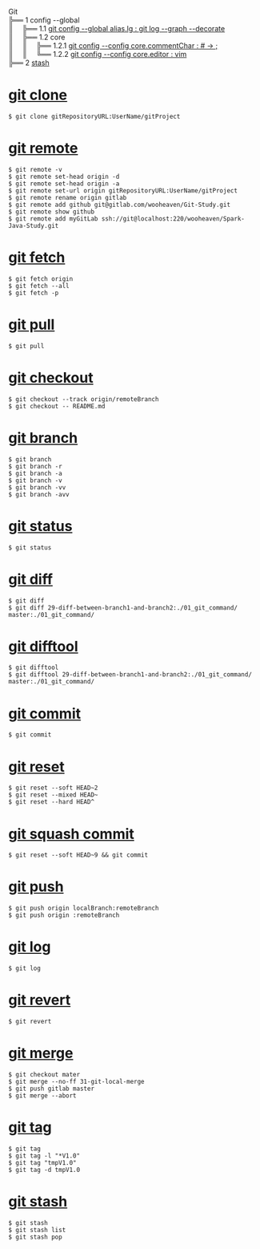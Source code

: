 Git  
╠══ 1 config --global  
║&ensp;&ensp;&nbsp;╠══ 1.1 [git config --global alias.lg : git log --graph --decorate](02_git/01_config/01_alias.lg.md)  
║&ensp;&ensp;&nbsp;╠══ 1.2 core  
║&ensp;&ensp;&nbsp;║&ensp;&ensp;&nbsp;╠══ 1.2.1 [git config --config core.commentChar : # -> ;](02_git/01_config/02_core.commentChar_semicolon.md)  
║&ensp;&ensp;&nbsp;║&ensp;&ensp;&nbsp;╚══ 1.2.2 [git config --config core.editor : vim](02_git/01_config/03_core.editor_vim.md)  
╠══ 2 [stash](02_git/02_stash/01_git_stash.md)  


# [git clone](01_git_command/01_git_clone.md)
```{bash}
$ git clone gitRepositoryURL:UserName/gitProject
```

# [git remote](01_git_command/02_git_remote.md)
```{bash}
$ git remote -v
$ git remote set-head origin -d
$ git remote set-head origin -a
$ git remote set-url origin gitRepositoryURL:UserName/gitProject
$ git remote rename origin gitlab
$ git remote add github git@gitlab.com/wooheaven/Git-Study.git
$ git remote show github
$ git remote add myGitLab ssh://git@localhost:220/wooheaven/Spark-Java-Study.git
```

# [git fetch](01_git_command/03_git_fetch.md)
```{bash}
$ git fetch origin
$ git fetch --all
$ git fetch -p
```

# [git pull](01_git_command/04_git_pull.md)
```{bash}
$ git pull
```

# [git checkout](01_git_command/05_git_checkout.md)
```{bash}
$ git checkout --track origin/remoteBranch
$ git checkout -- README.md
```

# [git branch](01_git_command/06_git_branch.md)
```{bash}
$ git branch
$ git branch -r
$ git branch -a
$ git branch -v
$ git branch -vv
$ git branch -avv
```

# [git status](01_git_command/07_git_status.md)
```{bash}
$ git status
```

# [git diff](01_git_command/08_git_diff.md)
```{bash}
$ git diff
$ git diff 29-diff-between-branch1-and-branch2:./01_git_command/ master:./01_git_command/
```

# [git difftool](01_git_command/09_git_difftool.md)
```{bash}
$ git difftool
$ git difftool 29-diff-between-branch1-and-branch2:./01_git_command/ master:./01_git_command/
```

# [git commit](01_git_command/10_git_commit.md)
```{bash}
$ git commit
```

# [git reset](01_git_command/11_git_reset_soft.md)
```{bash}
$ git reset --soft HEAD~2
$ git reset --mixed HEAD~
$ git reset --hard HEAD^
```

# [git squash commit](01_git_command/12_git_squash_commit.md)
```{bash}
$ git reset --soft HEAD~9 && git commit
```

# [git push](01_git_command/13_git_push.md)
```{bash}
$ git push origin localBranch:remoteBranch
$ git push origin :remoteBranch
```

# [git log](01_git_command/14_git_log.md)
```{bash}
$ git log
```

# [git revert](01_git_command/15_git_revert.md)
```{bash}
$ git revert
```

# [git merge](01_git_command/17_git_merge.md)
```{bash}
$ git checkout mater
$ git merge --no-ff 31-git-local-merge
$ git push gitlab master
$ git merge --abort
```

# [git tag](01_git_command/18_git_tag.md)
```{bash}
$ git tag
$ git tag -l "*V1.0"
$ git tag "tmpV1.0"
$ git tag -d tmpV1.0
```

# [git stash](01_git_command/19_git_stash.md)
```{bash}
$ git stash
$ git stash list
$ git stash pop
```

